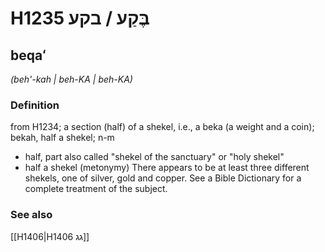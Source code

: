 # H1235 בֶּקַע / בקע

## beqaʻ

_(beh'-kah | beh-KA | beh-KA)_

### Definition

from H1234; a section (half) of a shekel, i.e., a beka (a weight and a coin); bekah, half a shekel; n-m

- half, part also called &quot;shekel of the sanctuary&quot; or &quot;holy shekel&quot;
- half a shekel (metonymy) There appears to be at least three different shekels, one of silver, gold and copper. See a Bible Dictionary for a complete treatment of the subject.

### See also

[[H1406|H1406 גג]]

